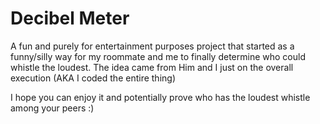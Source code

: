 # Decibel Meter

A fun and purely for entertainment purposes project that started as a funny/silly way for my roommate and me to finally determine who could whistle the loudest. 
The idea came from Him and I just on the overall execution (AKA I coded the entire thing)

I hope you can enjoy it and potentially prove who has the loudest whistle among your peers :)


